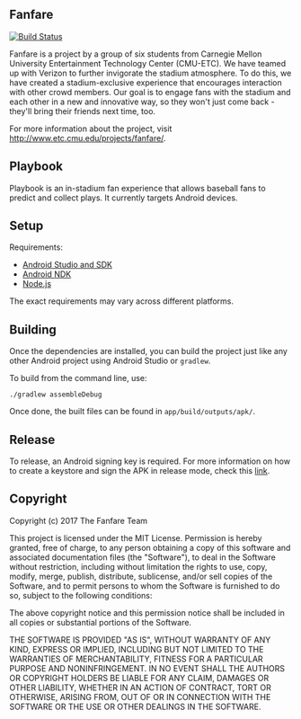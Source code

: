 Fanfare
-------

[![Build Status](https://travis-ci.org/Fanfare-ETC/playbook.svg?branch=master)](https://travis-ci.org/Fanfare-ETC/playbook)

Fanfare is a project by a group of six students from Carnegie Mellon University
Entertainment Technology Center (CMU-ETC). We have teamed up with Verizon to
further invigorate the stadium atmosphere. To do this, we have created a
stadium-exclusive experience that encourages interaction with other crowd
members. Our goal is to engage fans with the stadium and each other in a new
and innovative way, so they won't just come back - they'll bring their friends
next time, too.

For more information about the project, visit http://www.etc.cmu.edu/projects/fanfare/.

Playbook
--------

Playbook is an in-stadium fan experience that allows baseball fans to predict
and collect plays. It currently targets Android devices.

Setup
-----

Requirements:

- [Android Studio and SDK](https://developer.android.com/studio/index.html)
- [Android NDK](https://developer.android.com/ndk/index.html)
- [Node.js](https://nodejs.org/)

The exact requirements may vary across different platforms.

Building
--------

Once the dependencies are installed, you can build the project just like any
other Android project using Android Studio or `gradlew`.

To build from the command line, use:

    ./gradlew assembleDebug

Once done, the built files can be found in `app/build/outputs/apk/`.

Release
-------

To release, an Android signing key is required. For more information on how to
create a keystore and sign the APK in release mode, check this
[link](https://developer.android.com/studio/publish/app-signing.html#release-mode).

Copyright
---------

Copyright (c) 2017 The Fanfare Team

This project is licensed under the MIT License. Permission is hereby granted,
free of charge, to any person obtaining a copy of this software and associated
documentation files (the "Software"), to deal in the Software without
restriction, including without limitation the rights to use, copy, modify,
merge, publish, distribute, sublicense, and/or sell copies of the Software, and
to permit persons to whom the Software is furnished to do so, subject to the
following conditions: 

The above copyright notice and this permission notice shall be included in 
all copies or substantial portions of the Software. 

THE SOFTWARE IS PROVIDED "AS IS", WITHOUT WARRANTY OF ANY KIND, EXPRESS OR 
IMPLIED, INCLUDING BUT NOT LIMITED TO THE WARRANTIES OF MERCHANTABILITY, 
FITNESS FOR A PARTICULAR PURPOSE AND NONINFRINGEMENT. IN NO EVENT SHALL THE 
AUTHORS OR COPYRIGHT HOLDERS BE LIABLE FOR ANY CLAIM, DAMAGES OR OTHER 
LIABILITY, WHETHER IN AN ACTION OF CONTRACT, TORT OR OTHERWISE, ARISING FROM, 
OUT OF OR IN CONNECTION WITH THE SOFTWARE OR THE USE OR OTHER DEALINGS IN 
THE SOFTWARE. 

